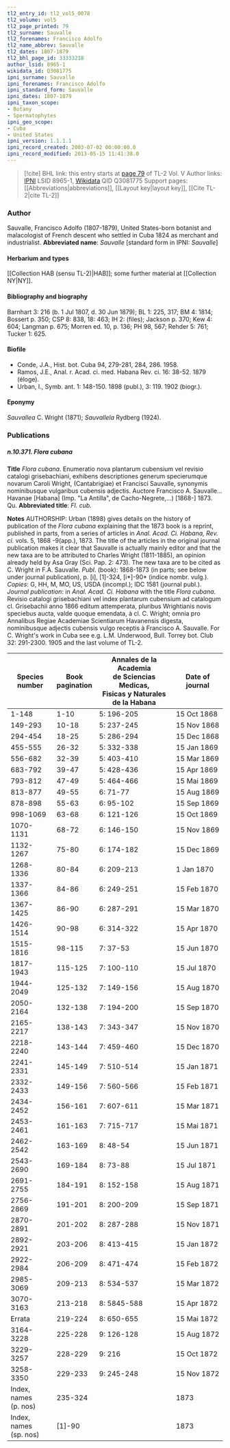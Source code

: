 ```yaml
---
tl2_entry_id: tl2_vol5_0078
tl2_volume: vol5
tl2_page_printed: 79
tl2_surname: Sauvalle
tl2_forenames: Francisco Adolfo
tl2_name_abbrev: Sauvalle
tl2_dates: 1807-1879
tl2_bhl_page_id: 33333218
author_lsid: 8965-1
wikidata_id: Q3081775
ipni_surname: Sauvalle
ipni_forenames: Francisco Adolfo
ipni_standard_form: Sauvalle
ipni_dates: 1807-1879
ipni_taxon_scope: 
- Botany
- Spermatophytes
ipni_geo_scope: 
- Cuba
- United States
ipni_version: 1.1.1.1
ipni_record_created: 2003-07-02 00:00:00.0
ipni_record_modified: 2013-05-15 11:41:38.0
---
```


> [!cite] BHL link: this entry starts at [page 79](https://www.biodiversitylibrary.org/page/33333218) of TL-2 Vol. V
> Author links: [IPNI](https://www.ipni.org/a/8965-1) LSID 8965-1, [Wikidata](https://www.wikidata.org/wiki/Q3081775) QID Q3081775
> Support pages: [[Abbreviations|abbreviations]], [[Layout key|layout key]], [[Cite TL-2|cite TL-2]]

### Author

Sauvalle, Francisco Adolfo (1807-1879), United States-born botanist and malacologist of French descent who settled in Cuba 1824 as merchant and industrialist. 
**Abbreviated name**: *Sauvalle* \[standard form in IPNI: *Sauvalle*\]

#### Herbarium and types

[[Collection HAB (sensu TL-2)|HAB]]; some further material at [[Collection NY|NY]].

#### Bibliography and biography

Barnhart 3: 216 (b. 1 Jul 1807, d. 30 Jun 1879); BL 1: 225, 317; BM 4: 1814; Bossert p. 350; CSP 8: 838, 18: 463; IH 2: (files); Jackson p. 370; Kew 4: 604; Langman p. 675; Morren ed. 10, p. 136; PH 98, 567; Rehder 5: 761; Tucker 1: 625.

#### Biofile

- Conde, J.A., Hist. bot. Cuba 94, 279-281, 284, 286. 1958.
- Ramos, J.E., Anal. r. Acad. ci. med. Habana Rev. ci. 16: 38-52. 1879 (éloge).
- Urban, I., Symb. ant. 1: 148-150. 1898 (publ.), 3: 119. 1902 (biogr.).

#### Eponymy

*Sauvallea* C. Wright (1871); *Sauvallela* Rydberg (1924).

### Publications

##### n.10.371. Flora cubana

**Title**
*Flora cubana*. Enumeratio nova plantarum cubensium vel revisio catalogi grisebachiani, exhibens descriptiones generum specierumque novarum Caroli Wright, (Cantabrigiae) et Francisci Sauvalle, synonymis nominibusque vulgaribus cubensis adjectis. Auctore Francisco A. Sauvalle... Havanae \[Habana\] (Imp. "La Antilla", de Cacho-Negrete,...) \[1868-\] 1873. Qu.
**Abbreviated title**: *Fl. cub.*

**Notes**
AUTHORSHIP: Urban (1898) gives details on the history of publication of the *Flora cubana* explaining that the 1873 book is a reprint, published in parts, from a series of articles in *Anal. Acad. Ci. Habana, Rev. ci.* vols. 5, 1868 -9(app.), 1873. The title of the articles in the original journal publication makes it clear that Sauvalle is actually mainly editor and that the new taxa are to be attributed to Charles Wright (1811-1885), an opinion already held by Asa Gray (Sci. Pap. 2: 473). The new taxa are to be cited as C. Wright *in* F.A. Sauvalle.
*Publ*. (book): 1868-1873 (in parts; see below under journal publication), p. \[i\], \[1\]-324, \[i\*\]-90\* (indice nombr. vulg.). *Copies*: G, HH, M, MO, US, USDA (incompl.); IDC 1581 (journal publ.).
*Journal publication*: in *Anal. Acad. Ci. Habana* with the title *Flora cubana*. Revisio catalogi grisebachiani vel index plantarum cubensium ad catalogum cl. Grisebachii anno 1866 editum attemperata, pluribus Wrightianis novis speciebus aucta, valde quoque emendata, à cl. C. Wright; omnia pro Annalibus Regiae Academiae Scientiarum Havanensis digesta, nominibusque adjectis cubensis vulgo receptis à Francisco A. Sauvalle.
For C. Wright's work in Cuba see e.g. L.M. Underwood, Bull. Torrey bot. Club 32:
291-2300. 1905 and the last volume of TL-2.

|Species<br/>number	|Book<br/>pagination|Annales de la Academia<br/>de Sciencias Medicas,<br/>Fisicas y Naturales<br/>de la Habana	|Date of journal|
|---	|---	|---	|---	|
|1-148	|1-10	|5: 196-205	|15 Oct 1868|
|149-293	|10-18	|5: 237-245	|15 Nov 1868|
|294-454	|18-25	|5: 286-294	|15 Dec 1868|
|455-555	|26-32	|5: 332-338	|15 Jan 1869|
|556-682	|32-39	|5: 403-410	|15 Mar 1869|
|683-792	|39-47	|5: 428-436	|15 Apr 1869|
|793-812	|47-49	|5: 464-466	|15 Mai 1869|
|813-877	|49-55	|6: 71-77	|15 Aug 1869|
|878-898	|55-63	|6: 95-102	|15 Sep 1869|
|998-1069	|63-68	|6: 121-126	|15 Oct 1869|
|1070-1131	|68-72	|6: 146-150	|15 Nov 1869|
|1132-1267	|75-80	|6: 174-182	|15 Dec 1869|
|1268-1336	|80-84	|6: 209-213	|1 Jan 1870|
|1337-1366	|84-86	|6: 249-251	|15 Feb 1870|
|1367-1425	|86-90	|6: 287-291	|15 Mar 1870|
|1426-1514	|90-98	|6: 314-322	|15 Apr 1870|
|1515-1816	|98-115	|7: 37-53	|15 Jun 1870|
|1817-1943	|115-125	|7: 100-110	|15 Jul 1870|
|1944-2049	|125-132	|7: 149-156	|15 Aug 1870|
|2050-2164	|132-138	|7: 194-200	|15 Sep 1870|
|2165-2217	|138-143	|7: 343-347	|15 Nov 1870|
|2218-2240	|143-144	|7: 459-460	|15 Dec 1870|
|2241-2331	|145-149	|7: 510-514	|15 Jan 1871|
|2332-2433	|149-156	|7: 560-566	|15 Feb 1871|
|2434-2452	|156-161	|7: 607-611	|15 Mar 1871|
|2453-2461	|161-163	|7: 715-717	|15 Mai 1871|
|2462-2542	|163-169	|8: 48-54	|15 Jun 1871|
|2543-2690	|169-184	|8: 73-88	|15 Jul 1871|
|2691-2755	|184-191	|8: 152-158	|15 Aug 1871|
|2756-2869	|191-201	|8: 200-209	|15 Sep 1871|
|2870-2891	|201-202	|8: 287-288	|15 Nov 1871|
|2892-2921	|203-206	|8: 413-415	|15 Jan 1872|
|2922-2984	|206-209	|8: 471-474	|15 Feb 1872|
|2985-3069	|209-213	|8: 534-537	|15 Mar 1872|
|3070-3163	|213-218	|8: 5845-588	|15 Apr 1872|
|Errata	|219-224	|8: 650-655	|15 Mai 1872|
|3164-3228	|225-228	|9: 126-128	|15 Aug 1872|
|3229-3257	|228-229	|9: 216	|15 Oct 1872|
|3258-3350	|229-233	|9: 245-248	|15 Nov 1872|
|Index, names<br/>(p. nos)	|235-324	|	|	1873|
|Index, names<br/>(sp. nos)	|\[1\]-90	|	|	1873|

